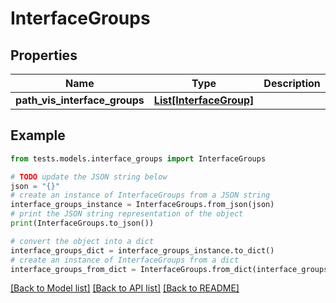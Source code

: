 # InterfaceGroups


## Properties

Name | Type | Description | Notes
------------ | ------------- | ------------- | -------------
**path_vis_interface_groups** | [**List[InterfaceGroup]**](InterfaceGroup.md) |  | [optional] 

## Example

```python
from tests.models.interface_groups import InterfaceGroups

# TODO update the JSON string below
json = "{}"
# create an instance of InterfaceGroups from a JSON string
interface_groups_instance = InterfaceGroups.from_json(json)
# print the JSON string representation of the object
print(InterfaceGroups.to_json())

# convert the object into a dict
interface_groups_dict = interface_groups_instance.to_dict()
# create an instance of InterfaceGroups from a dict
interface_groups_from_dict = InterfaceGroups.from_dict(interface_groups_dict)
```
[[Back to Model list]](../README.md#documentation-for-models) [[Back to API list]](../README.md#documentation-for-api-endpoints) [[Back to README]](../README.md)


